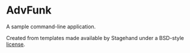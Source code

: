 # AdvFunk

A sample command-line application.

Created from templates made available by Stagehand under a BSD-style
[license](https://github.com/dart-lang/stagehand/blob/master/LICENSE).
